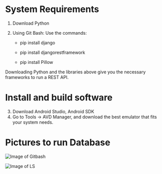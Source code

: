 
# System Requirements 

  1) Download Python
  2) Using Git Bash:
      Use the commands: 
     
     - pip install django 
                     
     - pip install djangorestframework
     
     - pip install Pillow
  
  Downloading Python and the libraries above give you the necessary frameworks to run a REST API.
  
  # Install and build software 
  
  3) Download Android Studio, Android SDK
  4) Go to Tools -> AVD Manager, and download the best emulator that fits your system needs.
  
  # Pictures to run Database 
  ![Image of Gitbash](https://github.com/WSU-4110/Food-Recommended/tree/master/Images/GitBashScreen.jpg)
  
  ![Image of LS](https://github.com/WSU-4110/Food-Recommended/tree/master/Images/MasterLS.jpg)
 

